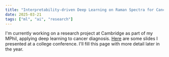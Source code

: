 ```yaml
---
title: "Interpretability-driven Deep Learning on Raman Spectra for Cancer Diagnosis"
date: 2025-03-21
tags: ["ml", "ai", "research"]
---
```


I'm currently working on a research project at Cambridge as part of my MPhil, applying deep learning to cancer diagnosis.
[Here](https://docs.google.com/presentation/d/145Vl49C0yxfur97bsYdOYu7JZ2yFaolpAr_8o3oTlyc/edit?usp=sharing) are some slides I presented at a college conference. I'll fill this page with more detail later in the year.
